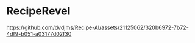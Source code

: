# RecipeRevel


https://github.com/dvdjms/Recipe-AI/assets/21125062/320b6972-7b72-4df9-b051-a03177d02f30

